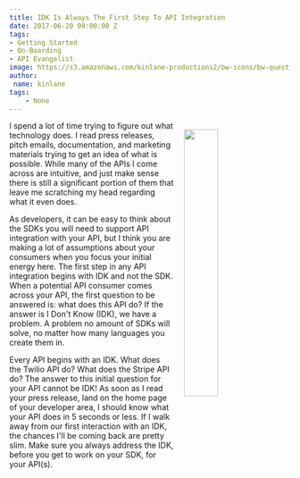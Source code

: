 ```yaml
---
title: IDK Is Always The First Step To API Integration
date: 2017-06-20 09:00:00 Z
tags:
- Getting Started
- On-Boarding
- API Evangelist
image: https://s3.amazonaws.com/kinlane-productions2/bw-icons/bw-question-shared.png
author:
 name: kinlane
tags:
    - None
---
```

<p><img src="https://s3.amazonaws.com/kinlane-productions2/bw-icons/bw-question-shared.png" align="right" width="35%" style="padding: 15px;" /></p>

I spend a lot of time trying to figure out what technology does. I read press releases, pitch emails, documentation, and marketing materials trying to get an idea of what is possible. While many of the APIs I come across are intuitive, and just make sense there is still a significant portion of them that leave me scratching my head regarding what it even does.

As developers, it can be easy to think about the SDKs you will need to support API integration with your API, but I think you are making a lot of assumptions about your consumers when you focus your initial energy here. The first step in any API integration begins with IDK and not the SDK. When a potential API consumer comes across your API, the first question to be answered is: what does this API do? If the answer is I Don't Know (IDK), we have a problem. A problem no amount of SDKs will solve, no matter how many languages you create them in.

Every API begins with an IDK. What does the Twilio API do? What does the Stripe API do? The answer to this initial question for your API cannot be IDK! As soon as I read your press release, land on the home page of your developer area, I should know what your API does in 5 seconds or less. If I walk away from our first interaction with an IDK, the chances I'll be coming back are pretty slim. Make sure you always address the IDK, before you get to work on your SDK, for your API(s).
